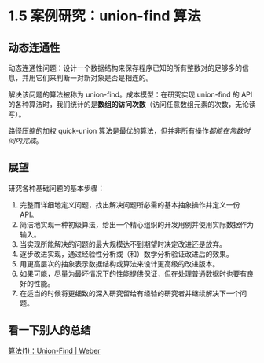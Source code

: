 # 1.5 案例研究：union-find 算法

## 动态连通性

动态连通性问题：设计一个数据结构来保存程序已知的所有整数对的足够多的信息，并用它们来判断一对新对象是否是相连的。

解决该问题的算法被称为 union-find。成本模型：在研究实现 union-find 的 API 的各种算法时，我们统计的是**数组的访问次数**（访问任意数组元素的次数，无论读写）。

路径压缩的加权 quick-union 算法是最优的算法，但并非所有操作*都能在常数时间内完成*。

## 展望

研究各种基础问题的基本步骤：

1. 完整而详细地定义问题，找出解决问题所必需的基本抽象操作并定义一份 API。
2. 简洁地实现一种初级算法，给出一个精心组织的开发用例并使用实际数据作为输入。
3. 当实现所能解决的问题的最大规模达不到期望时决定改进还是放弃。
4. 逐步改进实现，通过经验性分析或（和）数学分析验证改进后的效果。
5. 用更高层次的抽象表示数据结构或算法来设计更高级的改进版本。
6. 如果可能，尽量为最坏情况下的性能提供保证，但在处理普通数据时也要有良好的性能。
7. 在适当的时候将更细致的深入研究留给有经验的研究者并继续解决下一个问题。

## 看一下别人的总结

[算法(1)：Union-Find | Weber](http://binweber.top/2018/02/15/algs_1/)